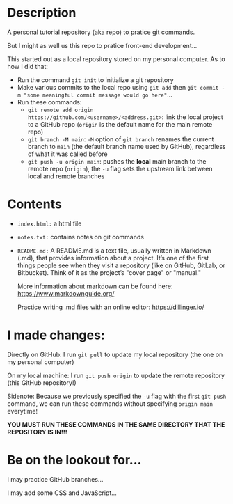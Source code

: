 # Description
A personal tutorial repository (aka repo) to pratice git commands.

But I might as well us this repo to pratice front-end development...

This started out as a local repository stored on my personal computer. As to how I did that:

  - Run the command `git init` to initialize a git repository
  - Make various commits to the local repo using `git add` then `git commit -m "some meaningful commit message would go here"`...
  - Run these commands:
    - `git remote add origin https://github.com/<username>/<address.git>`: link the local project to a GitHub repo (`origin` is the default name for the main remote repo)
    - `git branch -M main`: `-M` option of `git branch` renames the current branch to `main` (the default branch name used by GitHub), regardless of what it was called before
    - `git push -u origin main`: pushes the **local** main branch to the remote repo (`origin`), the `-u` flag sets the upstream link between local and remote branches
# Contents
  - `index.html:` a html file

  - `notes.txt:` contains notes on git commands

  - `README.md:` A README.md is a text file, usually written in Markdown (.md), that provides information about a project. It’s one of the first things people see when they visit a repository
    (like on GitHub, GitLab, or Bitbucket). Think of it as the project’s "cover page" or "manual."

    More information about markdown can be found here: https://www.markdownguide.org/

    Practice writing .md files with an online editor: https://dillinger.io/
# I made changes:
Directly on GitHub: I run `git pull` to update my local repository (the one on my personal computer) 

On my local machine: I run `git push origin` to update the remote repository (this GitHub repository!)

Sidenote: Because we previously specified the `-u` flag with the first `git push` command, we can run these commands without specifying `origin main` everytime!

**YOU MUST RUN THESE COMMANDS IN THE SAME DIRECTORY THAT THE REPOSITORY IS IN!!!**

# Be on the lookout for...
I may practice GitHub branches...

I may add some CSS and JavaScript...

